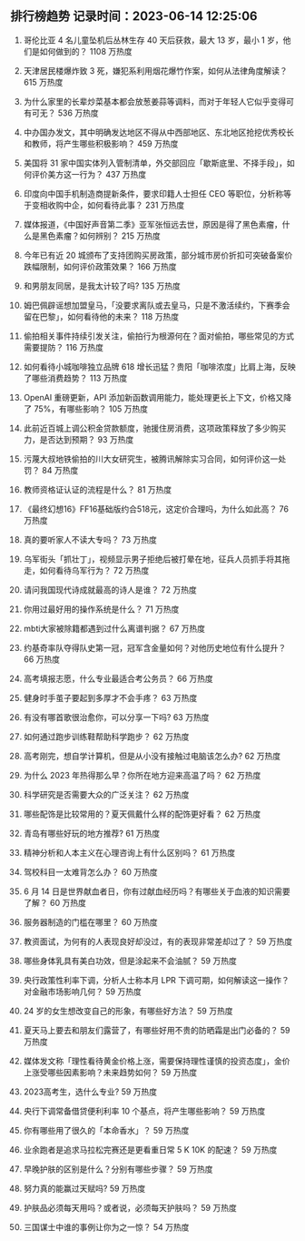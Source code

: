 
## 排行榜趋势 记录时间：2023-06-14 12:25:06
  
  1. 哥伦比亚 4 名儿童坠机后丛林生存 40 天后获救，最大 13 岁，最小 1 岁，他们是如何做到的？ 1108 万热度
    
  2. 天津居民楼爆炸致 3 死，嫌犯系利用烟花爆竹作案，如何从法律角度解读？ 615 万热度
    
  3. 为什么家里的长辈炒菜基本都会放葱姜蒜等调料，而对于年轻人它似乎变得可有可无？ 536 万热度
    
  4. 中办国办发文，其中明确发达地区不得从中西部地区、东北地区抢挖优秀校长和教师，将产生哪些积极影响？ 459 万热度
    
  5. 美国将 31 家中国实体列入管制清单，外交部回应「歇斯底里、不择手段」，如何评价美方这一行为？ 437 万热度
    
  6. 印度向中国手机制造商提新条件，要求印籍人士担任 CEO 等职位，分析称等于变相收购中企，如何看待此事？ 231 万热度
    
  7. 媒体报道，《中国好声音第二季》亚军张恒远去世，原因是得了黑色素瘤，什么是黑色素瘤？如何辨别？ 215 万热度
    
  8. 今年已有近 20 城颁布了支持团购买房政策，部分城市房价折扣可突破备案价跌幅限制，如何评价政策效果？ 166 万热度
    
  9. 和男朋友同居，是我太计较了吗? 135 万热度
    
  10. 姆巴佩辟谣想加盟皇马，「没要求离队或去皇马，只是不激活续约，下赛季会留在巴黎」，如何看待他的未来？ 118 万热度
    
  11. 偷拍相关事件持续引发关注，偷拍行为根源何在？面对偷拍，哪些常见的方式需要提防？ 116 万热度
    
  12. 如何看待小城咖啡独立品牌 618 增长迅猛？贵阳「咖啡浓度」比肩上海，反映了哪些消费趋势？ 113 万热度
    
  13. OpenAI 重磅更新，API 添加新函数调用能力，能处理更长上下文，价格又降了 75%，有哪些影响？ 105 万热度
    
  14. 此前近百城上调公积金贷款额度，驰援住房消费，这项政策释放了多少购买力，是否达到预期？ 93 万热度
    
  15. 污蔑大叔地铁偷拍的川大女研究生，被腾讯解除实习合同，如何评价这一处罚？ 84 万热度
    
  16. 教师资格证认证的流程是什么？ 81 万热度
    
  17. 《最终幻想16》FF16基础版约合518元，这定价合理吗，为什么如此高？ 76 万热度
    
  18. 真的要听家人不读大专吗？ 73 万热度
    
  19. 乌军街头「抓壮丁」，视频显示男子拒绝后被打晕在地，征兵人员抓手将其拖走，如何看待乌军行为？ 72 万热度
    
  20. 请问我国现代诗成就最高的诗人是谁？ 72 万热度
    
  21. 你用过最好用的操作系统是什么？ 71 万热度
    
  22. mbti大家被除籍都遇到过什么离谱判据？ 67 万热度
    
  23. 约基奇率队夺得队史第一冠，冠军含金量如何？对他历史地位有什么提升？ 66 万热度
    
  24. 高考填报志愿，什么专业最适合考公务员？ 66 万热度
    
  25. 健身时手茧子要起到多厚才不会手疼？ 63 万热度
    
  26. 有没有哪首歌很治愈你，可以分享一下吗? 63 万热度
    
  27. 如何通过跑步训练鞋帮助科学跑步？ 62 万热度
    
  28. 高考刚完，想自学计算机，但是从小没有接触过电脑该怎么办? 62 万热度
    
  29. 为什么 2023 年热得那么早？你所在地方迎来高温了吗？ 62 万热度
    
  30. 科学研究是否需要大众的广泛关注？ 62 万热度
    
  31. 哪些配饰是比较常用的？夏天佩戴什么样的配饰更好看？ 62 万热度
    
  32. 青岛有哪些好玩的地方推荐? 61 万热度
    
  33. 精神分析和人本主义在心理咨询上有什么区别吗？ 61 万热度
    
  34. 驾校科目一太难背怎么办？ 60 万热度
    
  35. 6 月 14 日是世界献血者日，你有过献血经历吗？有哪些关于血液的知识需要了解？ 60 万热度
    
  36. 服务器制造的门槛在哪里？ 60 万热度
    
  37. 教资面试，为何有的人表现良好却没过，有的表现非常差却过了？ 59 万热度
    
  38. 哪些身体乳具有美白功效，但是涂起来不会油腻？ 59 万热度
    
  39. 央行政策性利率下调，分析人士称本月 LPR 下调可期，如何解读这一操作？对金融市场影响几何？ 59 万热度
    
  40. 24 岁的女生想改变自己的形象，有哪些好方法？ 59 万热度
    
  41. 夏天马上要去和朋友们露营了，有哪些好用不贵的防晒霜是出门必备的？ 59 万热度
    
  42. 媒体发文称「理性看待黄金价格上涨，需要保持理性谨慎的投资态度」，金价上涨受哪些因素影响？未来趋势如何？ 59 万热度
    
  43. 2023高考生，选什么专业? 59 万热度
    
  44. 央行下调常备借贷便利利率 10 个基点，将产生哪些影响？ 59 万热度
    
  45. 你有哪些用了很久的「本命香水」？ 59 万热度
    
  46. 业余跑者是追求马拉松完赛还是更看重日常 5 K 10K  的配速？ 59 万热度
    
  47. 早晚护肤的区别是什么？分别有哪些步骤？ 59 万热度
    
  48. 努力真的能赢过天赋吗? 59 万热度
    
  49. 护肤品必须每天用吗？或者说，必须每天护肤吗？ 59 万热度
    
  50. 三国谋士中谁的事例让你为之一惊？ 54 万热度
    